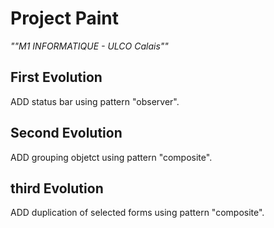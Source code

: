 # Project Paint

*""M1 INFORMATIQUE - ULCO Calais""*

## First Evolution ##

ADD status bar using pattern "observer".

## Second Evolution ##

ADD grouping objetct using pattern "composite".

## third Evolution ##

ADD duplication of  selected forms using pattern "composite".
